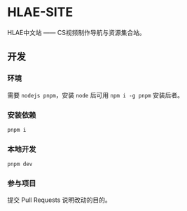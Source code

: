 # HLAE-SITE

HLAE中文站 —— CS视频制作导航与资源集合站。

## 开发

### 环境

需要 `nodejs pnpm`，安装 `node` 后可用 `npm i -g pnpm` 安装后者。

### 安装依赖

```bash
pnpm i
```

### 本地开发

```bash
pnpm dev
```

### 参与项目

提交 Pull Requests 说明改动的目的。

